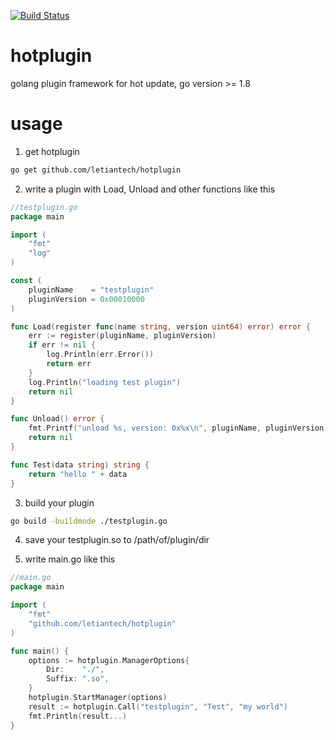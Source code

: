 [![Build Status](https://travis-ci.org/letiantech/hotplugin.svg)](https://travis-ci.org/letiantech/hotplugin)

# hotplugin
golang plugin framework for hot update, go version >= 1.8

# usage
1. get hotplugin
```bash
go get github.com/letiantech/hotplugin
```
2. write a plugin with Load, Unload and other functions like this
```go
//testplugin.go
package main

import (
	"fmt"
	"log"
)

const (
	pluginName    = "testplugin"
	pluginVersion = 0x00010000
)

func Load(register func(name string, version uint64) error) error {
	err := register(pluginName, pluginVersion)
	if err != nil {
		log.Println(err.Error())
		return err
	}
	log.Println("loading test plugin")
	return nil
}

func Unload() error {
	fmt.Printf("unload %s, version: 0x%x\n", pluginName, pluginVersion)
	return nil
}

func Test(data string) string {
	return "hello " + data
}
```

3. build your plugin
```bash
go build -buildmode ./testplugin.go
```

4. save your testplugin.so to /path/of/plugin/dir

5. write main.go like this
```go
//main.go
package main

import (
	"fmt"
	"github.com/letiantech/hotplugin"
)

func main() {
	options := hotplugin.ManagerOptions{
		Dir:    "./",
		Suffix: ".so",
	}
	hotplugin.StartManager(options)
	result := hotplugin.Call("testplugin", "Test", "my world")
	fmt.Println(result...)
}

```
